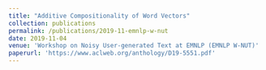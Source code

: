 ```yaml
---
title: "Additive Compositionality of Word Vectors"
collection: publications
permalink: /publications/2019-11-emnlp-w-nut
date: 2019-11-04
venue: 'Workshop on Noisy User-generated Text at EMNLP (EMNLP W-NUT)'
paperurl: 'https://www.aclweb.org/anthology/D19-5551.pdf'
---
```

